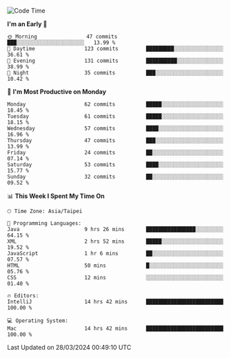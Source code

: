 <!--START_SECTION:waka-->
![Code Time](http://img.shields.io/badge/Code%20Time-913%20hrs%2026%20mins-blue)

**I'm an Early 🐤** 

```text
🌞 Morning                47 commits          ███░░░░░░░░░░░░░░░░░░░░░░   13.99 % 
🌆 Daytime                123 commits         █████████░░░░░░░░░░░░░░░░   36.61 % 
🌃 Evening                131 commits         ██████████░░░░░░░░░░░░░░░   38.99 % 
🌙 Night                  35 commits          ███░░░░░░░░░░░░░░░░░░░░░░   10.42 % 
```
📅 **I'm Most Productive on Monday** 

```text
Monday                   62 commits          █████░░░░░░░░░░░░░░░░░░░░   18.45 % 
Tuesday                  61 commits          █████░░░░░░░░░░░░░░░░░░░░   18.15 % 
Wednesday                57 commits          ████░░░░░░░░░░░░░░░░░░░░░   16.96 % 
Thursday                 47 commits          ███░░░░░░░░░░░░░░░░░░░░░░   13.99 % 
Friday                   24 commits          ██░░░░░░░░░░░░░░░░░░░░░░░   07.14 % 
Saturday                 53 commits          ████░░░░░░░░░░░░░░░░░░░░░   15.77 % 
Sunday                   32 commits          ██░░░░░░░░░░░░░░░░░░░░░░░   09.52 % 
```


📊 **This Week I Spent My Time On** 

```text
🕑︎ Time Zone: Asia/Taipei

💬 Programming Languages: 
Java                     9 hrs 26 mins       ████████████████░░░░░░░░░   64.15 % 
XML                      2 hrs 52 mins       █████░░░░░░░░░░░░░░░░░░░░   19.52 % 
JavaScript               1 hr 6 mins         ██░░░░░░░░░░░░░░░░░░░░░░░   07.57 % 
HTML                     50 mins             █░░░░░░░░░░░░░░░░░░░░░░░░   05.76 % 
CSS                      12 mins             ░░░░░░░░░░░░░░░░░░░░░░░░░   01.40 % 

🔥 Editors: 
IntelliJ                 14 hrs 42 mins      █████████████████████████   100.00 % 

💻 Operating System: 
Mac                      14 hrs 42 mins      █████████████████████████   100.00 % 
```


 Last Updated on 28/03/2024 00:49:10 UTC
<!--END_SECTION:waka-->
